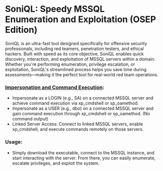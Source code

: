# SoniQL: Speedy MSSQL Enumeration and Exploitation (OSEP Edition)

SoniQL is an ultra-fast tool designed specifically for offensive security professionals, including red teamers, penetration testers, and ethical hackers. Built with speed as its core objective, SoniQL enables quick discovery, interaction, and exploitation of MSSQL servers within a domain. Whether you're performing enumeration, privilege escalation, or exploitation, SoniQL's streamlined process helps you save time during assessments—making it the perfect tool for real-world red team operations.

### <u>Impersonation and Command Execution</u>:
- Impersonate as a LOGIN (e.g., SA) on a connected MSSQL server and achieve command execution via xp_cmdshell or sp_oamethod.
- Impersonate as a USER (e.g., dbo) on a connected MSSQL server and gain command execution through xp_cmdshell or sp_oamethod. (No command output)
- Linked Server Access: Connect to linked MSSQL servers, enable xp_cmdshell, and execute commands remotely on those servers.

### Usage:

- Simply download the executable, connect to the MSSQL instance, and start interacting with the server. From there, you can easily enumerate, escalate privileges, and exploit the system.
